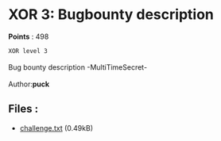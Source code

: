 # XOR 3: Bugbounty description
**Points** : 498

`XOR level 3`<br><br>Bug bounty description -MultiTimeSecret- <br><br>Author:<strong>puck</strong>

## Files : 

 - [challenge.txt](./challenge.txt) (0.49kB)